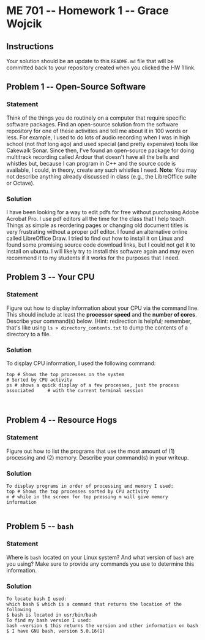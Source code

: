 # ME 701 -- Homework 1 -- Grace Wojcik

## Instructions

Your solution should be an update to this `README.md` file that will be
committed back to your repository created when you clicked the HW 1 link.

## Problem 1 -- Open-Source Software

### Statement

Think of the things you do routinely on a computer that require
specific software packages.  Find an
open-source solution from the software repository
for one of these activities and tell me about it in 100 words or less.
For example, I used to do lots of audio recording when I was in
high school (not *that* long ago) and used special (and
pretty expensive) tools like
Cakewalk Sonar.  Since then, I've found an
open-source package for doing multitrack
recording called Ardour that doesn't have all the bells and
whistles but, because I can program in C++ and the
source code is available, I could, in theory,
create any such whistles I need.  **Note**: You may not
describe anything already discussed in class (e.g., the LibreOffice suite
or Octave).

### Solution

I have been looking for a way to edit pdfs for free without purchasing Adobe Acrobat Pro. 
I use pdf editors all the time for the class that I help teach. Things as simple as reordering
pages or changing old document titles is very frustrating without a proper pdf editor. I found
an alternative online called LibreOffice Draw. I tried to find out how to install it on Linux
and found some promising source code download links, but I could not get it to install on 
ubuntu. I will likely try to install this software again and may even recommend it to my
students if it works for the purposes that I need.


## Problem 3 -- Your CPU

### Statement

Figure out how to display information about your CPU via the
command line.  This should include at least the **processor
speed** and the **number of cores**.  Describe your command(s) below.
(Hint: redirection is helpful; remember, that's like
using `ls > directory_contents.txt` to dump the contents of a directory to a file.

### Solution

To display CPU information, I used the following command:

```To display CPU information, I used the following command:
top # Shows the top processes on the system 
# Sorted by CPU activity
ps # shows a quick display of a few processes, just the process associated     # with the current terminal session

       
```

## Problem 4 -- Resource Hogs

### Statement

Figure out how to list the programs that use the most
amount of (1) processing and (2) memory.  Describe your command(s)
in your writeup.

### Solution

```
To display programs in order of processing and memory I used:
top # Shows the top processes sorted by CPU activity
m # while in the screen for top pressing m will give memory information


```

## Problem 5 -- `bash`

### Statement

Where is `bash` located on your Linux system?  And what version of
`bash` are you using?  Make sure to provide any commands you use to
determine this information.

### Solution

```
To locate bash I used:
which bash $ which is a command that returns the location of the following
$ bash is located in usr/bin/bash
To find my bash version I used:
bash –version $ this returns the version and other information on bash 
$ I have GNU bash, version 5.0.16(1) 

```
